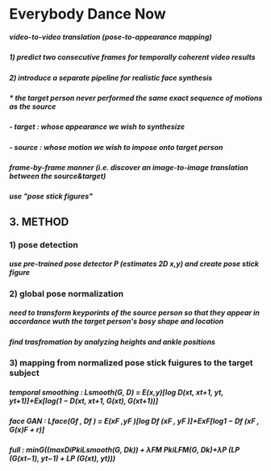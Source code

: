 # Everybody Dance Now

##### video-to-video translation (pose-to-appearance mapping)
##### 1) predict two consecutive frames for temporally coherent video results
##### 2) introduce a separate pipeline for realistic face synthesis

##### * the target person never performed the same exact sequence of motions as the source
##### - target : whose appearance we wish to synthesize
##### - source : whose motion we wish to impose onto target person

##### frame-by-frame manner (i.e. discover an image-to-image translation between the source&target)
##### use "pose stick figures"


## 3. METHOD
### 1) pose detection
##### use pre-trained pose detector P (estimates 2D x,y) and create pose stick figure
### 2) global pose normalization
##### need to transform keyporints of the source person so that they appear in accordance wuth the target person's bosy shape and location
##### find trasfromation by analyzing heights and ankle positions
### 3) mapping from normalized pose stick fuigures to the target subject
##### temporal smoothing : Lsmooth(G, D) = E(x,y)[log D(xt, xt+1, yt, yt+1)]+Ex[log(1 − D(xt, xt+1, G(xt), G(xt+1))] 
##### face GAN : Lface(Gf , Df ) = E(xF ,yF )[log Df (xF , yF )]+ExF[log1 − Df (xF , G(x)F + r)]
##### 
##### full : minG((maxDiPkiLsmooth(G, Dk)) + λFM PkiLFM(G, Dk)+λP (LP (G(xt−1), yt−1) + LP (G(xt), yt)))
